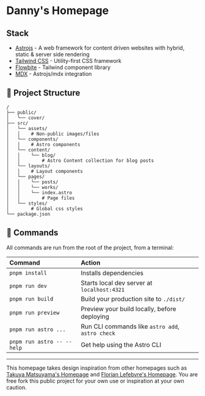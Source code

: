 # Danny's Homepage

## Stack

- [Astrojs](https://astro.build/) - A web framework for content driven websites with hybrid, static & server side rendering
- [Tailwind CSS](https://tailwindcss.com/) - Utility-first CSS framework
- [Flowbite](https://flowbite.com/) - Tailwind component library
- [MDX](https://docs.astro.build/en/guides/integrations-guide/mdx/) - Astrojs/mdx integration

## 🚀 Project Structure

```text
/
├── public/
│   └── cover/
├── src/
│   └── assets/
│   │    # Non-public images/files
│   └── components/
│   │    # Astro components
│   └── content/
│   │    └── blog/
│   │        # Astro Content collection for blog posts
│   └── layouts/
│   │    # Layout components
│   └── pages/
│   │    └── posts/
│   │    └── works/
│   │    └── index.astro
│   │        # Page files  
│   └── styles/
│        # Global css styles
└── package.json
```

## 🧞 Commands

All commands are run from the root of the project, from a terminal:

| Command                    | Action                                           |
| :------------------------  | :----------------------------------------------- |
| `pnpm install`             | Installs dependencies                            |
| `pnpm run dev`             | Starts local dev server at `localhost:4321`      |
| `pnpm run build`           | Build your production site to `./dist/`          |
| `pnpm run preview`         | Preview your build locally, before deploying     |
| `pnpm run astro ...`       | Run CLI commands like `astro add`, `astro check` |
| `pnpm run astro -- --help` | Get help using the Astro CLI                     |

---

This homepage takes design inspiration from other homepages such as [Takuya Matsuyama's Homepage](https://www.craftz.dog/) and [Florian Lefebvre's Homepage](https://florian-lefebvre.dev/). You are free fork this public project for your own use or inspiration at your own caution.